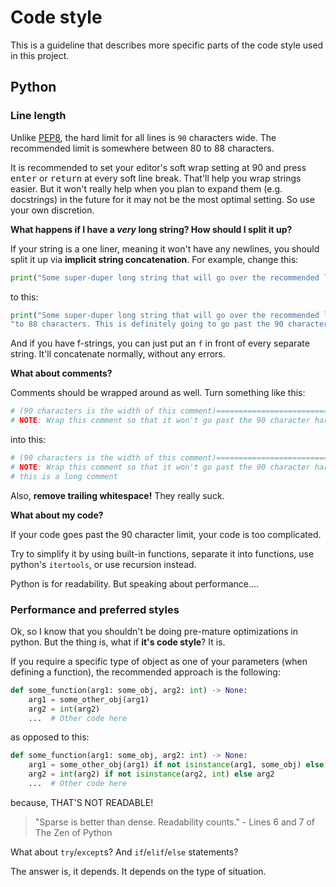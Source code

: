 # Code style

This is a guideline that describes more specific parts of the code style used in this project.

## Python


### Line length
Unlike [PEP8](https://www.python.org/dev/peps/pep-0008/), the hard limit for all lines is `90` characters wide. The recommended limit is somewhere between 80 to 88 characters.

It is recommended to set your editor's soft wrap setting at 90 and press <kbd>enter</kbd> or <kbd>return</kbd> at every soft line break. That'll help you wrap strings easier. But it won't really help when you plan to expand them (e.g. docstrings) in the future for it may not be the most optimal setting. So use your own discretion.

**What happens if I have a _very_ long string? How should I split it up?**

If your string is a one liner, meaning it won't have any newlines, you should split it up via **implicit string concatenation**. For example, change this:

```python
print("Some super-duper long string that will go over the recommended line limit of 80 to 88 characters. This is definitely going to go past the 90 character hard limit.")
```

to this:

```python
print("Some super-duper long string that will go over the recommended line limit of 80 "
"to 88 characters. This is definitely going to go past the 90 character hard limit.")
```
And if you have f-strings, you can just put an `f` in front of every separate string. It'll concatenate normally, without any errors.

**What about comments?**

Comments should be wrapped around as well. Turn something like this:
```python
# (90 characters is the width of this comment)============================================
# NOTE: Wrap this comment so that it won't go past the 90 character hard limit. So yeah, this is a long comment
```
into this:
```python
# (90 characters is the width of this comment)============================================
# NOTE: Wrap this comment so that it won't go past the 90 character hard limit. So yeah,
# this is a long comment
```
Also, **remove trailing whitespace!** They really suck.

**What about my code?**

If your code goes past the 90 character limit, your code is too complicated.

Try to simplify it by using built-in functions, separate it
into functions, use python's `itertools`, or use recursion instead.

Python is for readability. But speaking about performance....

### Performance and preferred styles

Ok, so I know that you shouldn't be doing pre-mature optimizations in python. But the thing is, what if **it's code style**? It is.

If you require a specific type of object as one of your parameters (when defining a function), the recommended approach is the following:

```python
def some_function(arg1: some_obj, arg2: int) -> None:
    arg1 = some_other_obj(arg1)
    arg2 = int(arg2)
    ...  # Other code here
```

as opposed to this:

```python
def some_function(arg1: some_obj, arg2: int) -> None:
    arg1 = some_other_obj(arg1) if not isinstance(arg1, some_obj) else arg1
    arg2 = int(arg2) if not isinstance(arg2, int) else arg2
    ...  # Other code here
```
because, THAT'S NOT READABLE!

> "Sparse is better than dense.
> Readability counts."
> \- Lines 6 and 7 of The Zen of Python


What about `try`/`except`s? And `if`/`elif`/`else` statements?

The answer is, it depends. It depends on the type of situation.
